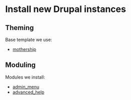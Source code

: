 Install new Drupal instances
============================


Theming
-------

Base template we use: 

* [mothership](https://drupal.org/project/mothership)

Moduling
--------

Modules we install:

* [admin_menu](https://drupal.org/project/admin_menu)
* [advanced_help](https://drupal.org/project/advanced_help)
